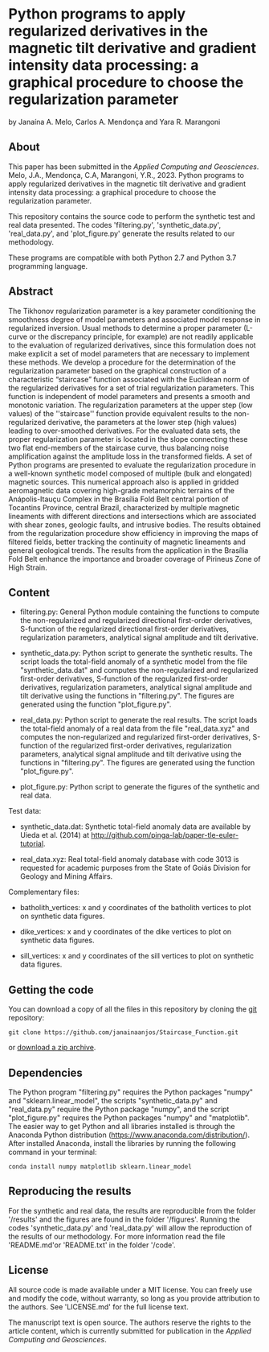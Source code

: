 # Python programs to apply regularized derivatives in the magnetic tilt derivative and gradient intensity data processing: a graphical procedure to choose the regularization parameter

by
Janaína A. Melo, Carlos A. Mendonça and Yara R. Marangoni 


## About

This paper has been submitted in the *Applied Computing and Geosciences*. Melo, J.A., Mendonça, C.A, Marangoni, Y.R., 2023. Python programs to apply regularized derivatives in the magnetic tilt derivative and gradient intensity data processing: a graphical procedure to choose the regularization parameter.

This repository contains the source code to perform the synthetic test and real data presented. The codes 'filtering.py', 'synthetic_data.py', 'real_data.py', and  'plot_figure.py' generate the results related to our methodology.

These programs are compatible with both Python 2.7 and Python 3.7 programming language.


## Abstract

The Tikhonov regularization parameter is a key parameter conditioning the smoothness degree of model parameters and associated model response in regularized inversion. Usual methods to determine a proper parameter (L-curve or the discrepancy principle, for example) are not readily applicable to the evaluation of regularized derivatives, since this formulation does not make explicit a set of model parameters that are necessary to implement these methods. We develop a procedure for the determination of the regularization parameter based on the graphical construction of a characteristic “staircase” function associated with the Euclidean norm of the regularized derivatives for a set of trial regularization parameters. This function is independent of model parameters and presents a smooth and monotonic variation. The regularization parameters at the upper step (low values) of the ''staircase'' function provide equivalent results to the non-regularized derivative, the parameters at the lower step (high values) leading to over-smoothed derivatives.  For the evaluated data sets, the proper regularization parameter is located in the slope connecting these two flat end-members of the staircase curve, thus balancing noise amplification against the amplitude loss in the transformed fields. A set of Python programs are presented to evaluate the regularization procedure in a well-known synthetic model composed of multiple (bulk and elongated) magnetic sources. This numerical approach also is applied in gridded aeromagnetic data covering high-grade metamorphic terrains of the Anápolis-Itauçu Complex in the Brasília Fold Belt central portion of Tocantins Province, central Brazil, characterized by multiple magnetic lineaments with different directions and intersections which are associated with shear zones, geologic faults, and intrusive bodies. The results obtained from the regularization procedure show efficiency in improving the maps of filtered fields, better tracking the continuity of magnetic lineaments and general geological trends. The results from the application in the Brasília Fold Belt enhance the importance and broader coverage of Pirineus Zone of High Strain.


## Content

- filtering.py:
	General Python module containing the functions to compute the non-regularized and 
        regularized directional first-order derivatives, S-function of the regularized 
	directional first-order derivatives, regularization parameters, analytical signal 
	amplitude and tilt derivative.
	
- synthetic_data.py:
	Python script to generate the synthetic results. The script loads the total-field 
	anomaly of a synthetic model from the file "synthetic_data.dat" and computes the 
	non-regularized and regularized first-order derivatives, S-function of the regularized 
	first-order derivatives, regularization parameters, analytical signal amplitude and 
	tilt derivative using the functions in "filtering.py". The figures are generated using 
	the function "plot_figure.py". 

- real_data.py:
	Python script to generate the real results. The script loads the total-field 
	anomaly of a real data from the file "real_data.xyz" and computes the non-regularized 
	and regularized first-order derivatives, S-function of the regularized first-order 
	derivatives, regularization parameters, analytical signal amplitude and tilt derivative 
	using the functions in "filtering.py". The figures are generated using the function 
	"plot_figure.py". 
	
- plot_figure.py:
	Python script to generate the figures of the synthetic and real data.
	
Test data:

- synthetic_data.dat:
		Synthetic total-field anomaly data are available by Uieda et al. (2014) at 
		http://github.com/pinga-lab/paper-tle-euler-tutorial.	

- real_data.xyz:
		Real total-field anomaly database with code 3013 is requested for academic 
		purposes from the State of Goiás Division for Geology and Mining Affairs. 

Complementary files:

- batholith_vertices: 
		x and y coordinates of the batholith vertices to plot on synthetic data 
                figures.

- dike_vertices: 
		x and y coordinates of the dike vertices to plot on synthetic data 
		figures.

- sill_vertices: 
		x and y coordinates of the sill vertices to plot on synthetic data 
		figures.


## Getting the code

You can download a copy of all the files in this repository by cloning the
[git](https://git-scm.com/) repository:

    git clone https://github.com/janainaanjos/Staircase_Function.git

or [download a zip archive](https://github.com/janainaanjos/Staircase_Function/archive/master.zip).


## Dependencies

The Python program "filtering.py" requires the Python packages "numpy" and "sklearn.linear_model", the 
scripts "synthetic_data.py" and "real_data.py" require the Python package "numpy", and the script 
"plot_figure.py" requires the Python packages "numpy" and "matplotlib". 
The easier way to get Python and all libraries installed is through the Anaconda Python 
distribution (https://www.anaconda.com/distribution/). After installed Anaconda, install the libraries 
by running the following command in your terminal:

	conda install numpy matplotlib sklearn.linear_model


## Reproducing the results

For the synthetic and real data, the results are reproducible from the folder '/results' and the figures 
are found in the folder '/figures'. Running the codes 'synthetic_data.py' and 'real_data.py' will allow 
the reproduction of the results of our methodology. For more information read the file 'README.md'or 
'README.txt' in the folder '/code'.


## License

All source code is made available under a MIT license. You can freely use 
and modify the code, without warranty, so long as you provide attribution
to the authors. See 'LICENSE.md' for the full license text.

The manuscript text is open source. The authors reserve the rights to the 
article content, which is currently submitted for publication in the
*Applied Computing and Geosciences*.
